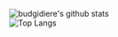![budgidiere's github stats](https://github-readme-stats.vercel.app/api?username=budgidiere&count_private=true&show_icons=true&theme=dark)
<br />
![Top Langs](https://github-readme-stats.vercel.app/api/top-langs/?username=budgidiere&count_private=true&show_icons=true&theme=dark&hide=css,html,javascript)
